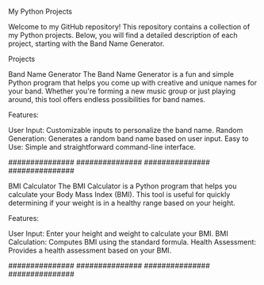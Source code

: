 My Python Projects

Welcome to my GitHub repository! This repository contains a collection of my Python projects. Below, you will find a detailed description of each project, starting with the Band Name Generator.

Projects

Band Name Generator
The Band Name Generator is a fun and simple Python program that helps you come up with creative and unique names for your band. Whether you're forming a new music group or just playing around, this tool offers endless possibilities for band names.

Features:

User Input: Customizable inputs to personalize the band name.
Random Generation: Generates a random band name based on user input.
Easy to Use: Simple and straightforward command-line interface.

############### ############### ############### ############### 

BMI Calculator
The BMI Calculator is a Python program that helps you calculate your Body Mass Index (BMI). This tool is useful for quickly determining if your weight is in a healthy range based on your height.

Features:

User Input: Enter your height and weight to calculate your BMI.
BMI Calculation: Computes BMI using the standard formula.
Health Assessment: Provides a health assessment based on your BMI.

############### ############### ############### ###############



